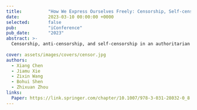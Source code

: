 ```yaml
---
title:          "How We Express Ourselves Freely: Censorship, Self-censorship, and Anti-censorship on a Chinese Social Media"
date:           2023-03-10 00:00:00 +0000
selected:       false
pub:            "iConference"
pub_date:       "2023"
abstract: >-
  Censorship, anti-censorship, and self-censorship in an authoritarian regime have been extensively studies, yet the relationship between these intertwined factors is not well understood. In this paper, we report results of a large-scale survey study with Sina Weibo users toward bridging this research gap. Through descriptive statistics, correlation analysis, and regression analysis, we uncover how users are being censored, how and why they conduct self-censorship on different topics and in different scenarios (i.e., post, repost, and comment), and their various anti-censorship strategies. We further identify the metrics of censorship and self-censorship, find the influence factors, and construct a mediation model to measure their relationship. Based on these findings, we discuss implications for democratic social media design and future censorship research.
  
cover: assets/images/covers/censor.jpg
authors:
  - Xiang Chen
  - Jiamu Xie
  - Zixin Wang
  - Bohui Shen
  - Zhixuan Zhou
links:
  Paper: https://link.springer.com/chapter/10.1007/978-3-031-28032-0_8
---
```

